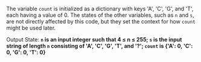 The variable `count` is initialized as a dictionary with keys 'A', 'C', 'G', and 'T', each having a value of 0. The states of the other variables, such as `n` and `s`, are not directly affected by this code, but they set the context for how `count` might be used later.

Output State: **`n` is an input integer such that 4 ≤ n ≤ 255; `s` is the input string of length `n` consisting of 'A', 'C', 'G', 'T', and '?'; `count` is {'A': 0, 'C': 0, 'G': 0, 'T': 0}**